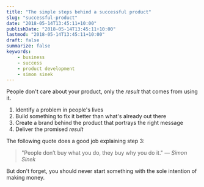 ```yaml
---
title: "The simple steps behind a successful product"
slug: "successful-product"
date: "2018-05-14T13:45:11+10:00"
publishDate: "2018-05-14T13:45:11+10:00"
lastmod: "2018-05-14T13:45:11+10:00"
draft: false
summarize: false
keywords:
    - business
    - success
    - product development
    - simon sinek
---
```

People don't care about your product, only the *result* that comes from using it.

1. Identify a problem in people's lives
2. Build something to fix it better than what's already out there
3. Create a brand behind the product that portrays the right message
4. Deliver the promised *result*

The following quote does a good job explaining step 3:

> "People don’t buy what you do, they buy why you do it."
> <cite>— Simon Sinek</cite>

But don't forget, you should never start something with the sole intention of making money.

